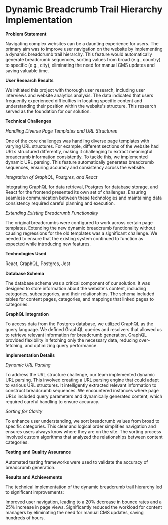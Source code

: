 # Dynamic Breadcrumb Trail Hierarchy Implementation

<b>Problem Statement</b>

Navigating complex websites can be a daunting experience for users. The primary aim was to improve user navigation on the website by implementing a dynamic breadcrumb trail hierarchy. This feature would automatically generate breadcrumb sequences, sorting values from broad (e.g., country) to specific (e.g., city), eliminating the need for manual CMS updates and saving valuable time.

<b>User Research Results</b>

We initiated this project with thorough user research, including user interviews and website analytics analysis. The data indicated that users frequently experienced difficulties in locating specific content and understanding their position within the website's structure. This research served as the foundation for our solution.

<b>Technical Challenges</b>

*Handling Diverse Page Templates and URL Structures*

One of the core challenges was handling diverse page templates with varying URL structures. For example, different sections of the website had URLs structured differently, making it challenging to extract meaningful breadcrumb information consistently. To tackle this, we implemented dynamic URL parsing. This feature automatically generates breadcrumb sequences, ensuring accuracy and consistency across the website.

*Integration of GraphQL, Postgres, and React*

Integrating GraphQL for data retrieval, Postgres for database storage, and React for the frontend presented its own set of challenges. Ensuring seamless communication between these technologies and maintaining data consistency required careful planning and execution.

*Extending Existing Breadcrumb Functionality*

The original breadcrumbs were configured to work across certain page templates. Extending the new dynamic breadcrumb functionality without causing regressions for the old templates was a significant challenge. We needed to ensure that the existing system continued to function as expected while introducing new features.

<b>Technologies Used</b>

React, GraphQL, Postgres, Jest

<b>Database Schema</b>

The database schema was a critical component of our solution. It was designed to store information about the website's content, including categories, subcategories, and their relationships. The schema included tables for content pages, categories, and mappings that linked pages to categories.

<b>GraphQL Integration</b>

To access data from the Postgres database, we utilized GraphQL as the query language. We defined GraphQL queries and resolvers that allowed us to retrieve relevant information for breadcrumb generation. GraphQL provided flexibility in fetching only the necessary data, reducing over-fetching, and optimizing query performance.

<b>Implementation Details</b>

*Dynamic URL Parsing*

To address the URL structure challenge, our team implemented dynamic URL parsing. This involved creating a URL parsing engine that could adapt to various URL structures. It intelligently extracted relevant information to construct breadcrumb sequences. We encountered instances where page URLs included query parameters and dynamically generated content, which required careful handling to ensure accuracy.

*Sorting for Clarity*

To enhance user understanding, we sort breadcrumb values from broad to specific categories. This clear and logical order simplifies navigation and ensures users always know where they are on the site. The sorting process involved custom algorithms that analyzed the relationships between content categories.

<b>Testing and Quality Assurance</b>

Automated testing frameworks were used to validate the accuracy of breadcrumb generation.</b>

<b>Results and Achievements</b>

The technical implementation of the dynamic breadcrumb trail hierarchy led to significant improvements:

Improved user navigation, leading to a 20% decrease in bounce rates and a 25% increase in page views.
Significantly reduced the workload for content managers by eliminating the need for manual CMS updates, saving hundreds of hours.
